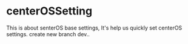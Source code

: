 # centerOSSetting

This is  about senterOS base  settings, It's help us quickly set centerOS settings.
create new branch dev..
